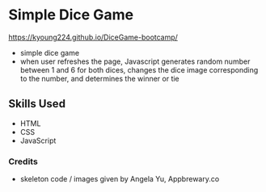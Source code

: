 # Simple Dice Game

https://kyoung224.github.io/DiceGame-bootcamp/

- simple dice game
- when user refreshes the page, Javascript generates random number between 1 and 6 for both dices, changes the dice image corresponding to the number, and determines the winner or tie

## Skills Used

- HTML
- CSS
- JavaScript

### Credits
- skeleton code / images given by Angela Yu, Appbrewary.co
